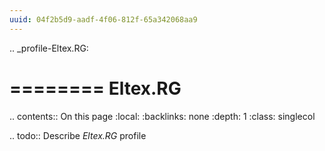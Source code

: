 ```yaml
---
uuid: 04f2b5d9-aadf-4f06-812f-65a342068aa9
---
```

.. _profile-Eltex.RG:

========
Eltex.RG
========

.. contents:: On this page
    :local:
    :backlinks: none
    :depth: 1
    :class: singlecol

.. todo::
    Describe *Eltex.RG* profile

